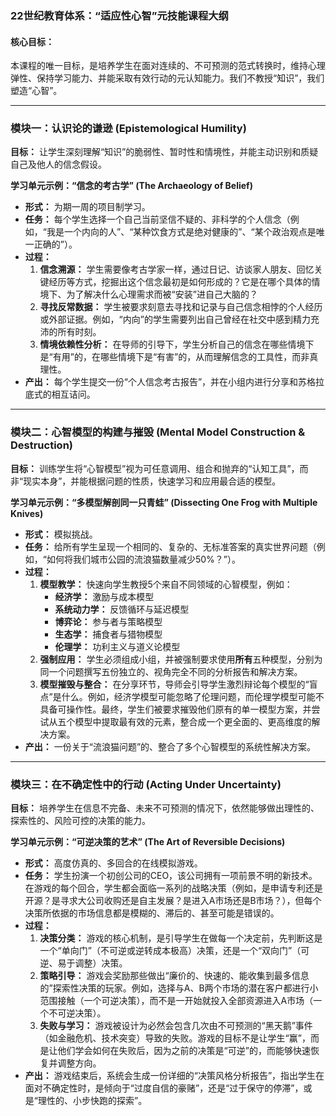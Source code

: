 ### 22世纪教育体系：“适应性心智”元技能课程大纲

#### 核心目标：
本课程的唯一目标，是培养学生在面对连续的、不可预测的范式转换时，维持心理弹性、保持学习能力、并能采取有效行动的元认知能力。我们不教授“知识”，我们塑造“心智”。

---

### 模块一：认识论的谦逊 (Epistemological Humility)

**目标：** 让学生深刻理解“知识”的脆弱性、暂时性和情境性，并能主动识别和质疑自己及他人的信念假设。

**学习单元示例：“信念的考古学” (The Archaeology of Belief)**

*   **形式：** 为期一周的项目制学习。
*   **任务：** 每个学生选择一个自己当前坚信不疑的、非科学的个人信念（例如，“我是一个内向的人”、“某种饮食方式是绝对健康的”、“某个政治观点是唯一正确的”）。
*   **过程：**
    1.  **信念溯源：** 学生需要像考古学家一样，通过日记、访谈家人朋友、回忆关键经历等方式，挖掘出这个信念最初是如何形成的？它是在哪个具体的情境下、为了解决什么心理需求而被“安装”进自己大脑的？
    2.  **寻找反常数据：** 学生被要求刻意去寻找和记录与自己信念相悖的个人经历或外部证据。例如，“内向”的学生需要列出自己曾经在社交中感到精力充沛的所有时刻。
    3.  **情境依赖性分析：** 在导师的引导下，学生分析自己的信念在哪些情境下是“有用”的，在哪些情境下是“有害”的，从而理解信念的工具性，而非真理性。
*   **产出：** 每个学生提交一份“个人信念考古报告”，并在小组内进行分享和苏格拉底式的相互诘问。

---

### 模块二：心智模型的构建与摧毁 (Mental Model Construction & Destruction)

**目标：** 训练学生将“心智模型”视为可任意调用、组合和抛弃的“认知工具”，而非“现实本身”，并能根据问题的性质，快速学习和应用最合适的模型。

**学习单元示例：“多模型解剖同一只青蛙” (Dissecting One Frog with Multiple Knives)**

*   **形式：** 模拟挑战。
*   **任务：** 给所有学生呈现一个相同的、复杂的、无标准答案的真实世界问题（例如，“如何将我们城市公园的流浪猫数量减少50%？”）。
*   **过程：**
    1.  **模型教学：** 快速向学生教授5个来自不同领域的心智模型，例如：
        *   **经济学：** 激励与成本模型
        *   **系统动力学：** 反馈循环与延迟模型
        *   **博弈论：** 参与者与策略模型
        *   **生态学：** 捕食者与猎物模型
        *   **伦理学：** 功利主义与道义论模型
    2.  **强制应用：** 学生必须组成小组，并被强制要求使用**所有**五种模型，分别为同一个问题撰写五份独立的、视角完全不同的分析报告和解决方案。
    3.  **模型摧毁与整合：** 在分享环节，导师会引导学生激烈辩论每个模型的“盲点”是什么。例如，经济学模型可能忽略了伦理问题，而伦理学模型可能不具备可操作性。最终，学生们被要求摧毁他们原有的单一模型方案，并尝试从五个模型中提取最有效的元素，整合成一个更全面的、更高维度的解决方案。
*   **产出：** 一份关于“流浪猫问题”的、整合了多个心智模型的系统性解决方案。

---

### 模块三：在不确定性中的行动 (Acting Under Uncertainty)

**目标：** 培养学生在信息不完备、未来不可预测的情况下，依然能够做出理性的、探索性的、风险可控的决策的能力。

**学习单元示例：“可逆决策的艺术” (The Art of Reversible Decisions)**

*   **形式：** 高度仿真的、多回合的在线模拟游戏。
*   **任务：** 学生扮演一个初创公司的CEO，该公司拥有一项前景不明的新技术。在游戏的每个回合，学生都会面临一系列的战略决策（例如，是申请专利还是开源？是寻求大公司收购还是自主发展？是进入A市场还是B市场？），但每个决策所依据的市场信息都是模糊的、滞后的、甚至可能是错误的。
*   **过程：**
    1.  **决策分类：** 游戏的核心机制，是引导学生在做每一个决定前，先判断这是一个“单向门”（不可逆或逆转成本极高）决策，还是一个“双向门”（可逆、易于调整）决策。
    2.  **策略引导：** 游戏会奖励那些做出“廉价的、快速的、能收集到最多信息的”探索性决策的玩家。例如，选择与A、B两个市场的潜在客户都进行小范围接触（一个可逆决策），而不是一开始就投入全部资源进入A市场（一个不可逆决策）。
    3.  **失败与学习：** 游戏被设计为必然会包含几次由不可预测的“黑天鹅”事件（如金融危机、技术突变）导致的失败。游戏的目标不是让学生“赢”，而是让他们学会如何在失败后，因为之前的决策是“可逆”的，而能够快速恢复并调整方向。
*   **产出：** 游戏结束后，系统会生成一份详细的“决策风格分析报告”，指出学生在面对不确定性时，是倾向于“过度自信的豪赌”，还是“过于保守的停滞”，或是“理性的、小步快跑的探索”。
